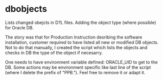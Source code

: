 # dbobjects
Lists changed obejcts in D?L files. Adding the object type (where possible) for Oracle DB.

The story was that for Production Instruction desribing the software installation, customer required to have listed all new or modified DB objects.
Not to do that manually, I created the script which lists the objects and checks in DB the type of the object if necesarry.

One needs to have environment variable defined: ORACLE_UID to get to the DB.
Some actions may be environment specific like last line of the script (where I delete the prefix of "PPB."). Feel free to remove it or adapt it.
